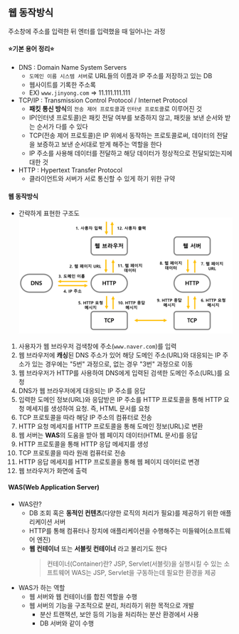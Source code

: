 ## 웹 동작방식
주소창에 주소를 입력한 뒤 엔터를 입력했을 때 일어나는 과정
#### :star:기본 용어 정리:star:
- DNS : Domain Name System Servers
  - `도메인 이름 시스템 서버`로 URL들의 이름과 IP 주소를 저장하고 있는 DB
  - 웹사이트를 기록한 주소록
  - EX) `www.jinyong.com` => 11.111.111.111 
- TCP/IP : Transmission Control Protocol / Internet Protocol
  - **패킷 통신 방식**의 `전송 제어 프로토콜`과 `인터넷 프로토콜`로 이루어진 것
  - IP(인터넷 프로토콜)은 패킷 전달 여부를 보증하지 않고, 패킷을 보낸 순서와 받는 순서가 다를 수 있다
  - TCP(전송 제어 프로토콜)은 IP 위에서 동작하는 프로토콜로써, 데이터의 전달을 보증하고 보낸 순서대로 받게 해주는 역할을 한다
  - IP 주소를 사용해 데이터를 전달하고 해당 데이터가 정상적으로 전달되었는지에 대한 것
- HTTP : Hypertext Transfer Protocol
  - 클라이언트와 서버가 서로 통신할 수 있게 하기 위한 규약

#### 웹 동작방식
- 간략하게 표현한 구조도
  ![동작방식](image.assets/web_works.PNG)
1. 사용자가 웹 브라우저 검색창에 주소(`www.naver.com`)를 입력
2. 웹 브라우저에 **캐싱**된 DNS 주소가 있어 해당 도메인 주소(URL)와 대응되는 IP 주소가 있는 경우에는 "5번" 과정으로, 없는 경우 "3번" 과정으로 이동
3. 웹 브라우저가 HTTP를 사용하여 DNS에게 입력된 검색한 도메인 주소(URL)를 요청
4. DNS가 웹 브라우저에게 대응되는 IP 주소를 응답
5. 입력한 도메인 정보(URL)와 응답받은 IP 주소를 HTTP 프로토콜을 통해 HTTP 요청 메세지를 생성하여 요청. 즉, HTML 문서를 요청
6. TCP 프로토콜을 따라 해당 IP 주소의 컴퓨터로 전송
7. HTTP 요청 메세지를 HTTP 프로토콜을 통해 도메인 정보(URL)로 변환
8. 웹 서버는 **WAS**의 도움을 받아 웹 페이지 데이터(HTML 문서)를 응답
9. HTTP 프로토콜을 통해 HTTP 응답 메세지를 생성
10. TCP 프로토콜을 따라 원래 컴퓨터로 전송
11. HTTP 응답 메세지를 HTTP 프로토콜을 통해 웹 페이지 데이터로 변경
12. 웹 브라우저가 화면에 출력

#### WAS(Web Application Server)
- WAS란?
  - DB 조회 혹은 **동적인 컨텐츠**(다양한 로직의 처리가 필요)를 제공하기 위한 애플리케이션 서버
  - HTTP를 통해 컴퓨터나 장치에 애플리케이션을 수행해주는 미들웨어(소프트웨어 엔진)
  - **웹 컨테이너** 또는 **서블릿 컨테이너** 라고 불리기도 한다
    > 컨테이너(Container)란?
    > JSP, Servlet(서블릿)을 실행시킬 수 있는 소프트웨어
    > WAS는 JSP, Servlet을 구동하는데 필요한 환경을 제공
- WAS가 하는 역할
  - 웹 서버와 웹 컨테이너를 합친 역할을 수행
  - 웹 서버의 기능을 구조적으로 분리, 처리하기 위한 목적으로 개발
    - 분산 트랜잭션, 보안 등의 기능을 처리하는 분산 환경에서 사용
    - DB 서버와 같이 수행